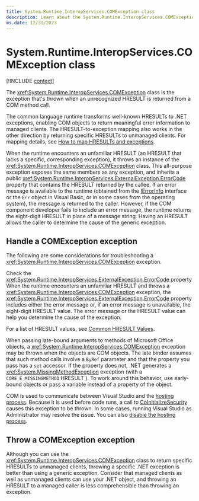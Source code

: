 ```yaml
---
title: System.Runtime.InteropServices.COMException class
description: Learn about the System.Runtime.InteropServices.COMException class.
ms.date: 12/31/2023
---
```

# System.Runtime.InteropServices.COMException class

[!INCLUDE [context](includes/context.md)]

The <xref:System.Runtime.InteropServices.COMException> class is the exception that's thrown when an unrecognized HRESULT is returned from a COM method call.

The common language runtime transforms well-known HRESULTs to .NET exceptions, enabling COM objects to return meaningful error information to managed clients. The HRESULT-to-exception mapping also works in the other direction by returning specific HRESULTs to unmanaged clients. For mapping details, see [How to map HRESULTs and exceptions](../../framework/interop/how-to-map-hresults-and-exceptions.md).

When the runtime encounters an unfamiliar HRESULT (an HRESULT that lacks a specific, corresponding exception), it throws an instance of the <xref:System.Runtime.InteropServices.COMException> class. This all-purpose exception exposes the same members as any exception, and inherits a public <xref:System.Runtime.InteropServices.ExternalException.ErrorCode> property that contains the HRESULT returned by the callee. If an error message is available to the runtime (obtained from the [IErrorInfo](/previous-versions/windows/desktop/ms723041(v=vs.85)) interface or the `Err` object in Visual Basic, or in some cases from the operating system), the message is returned to the caller. However, if the COM component developer fails to include an error message, the runtime returns the eight-digit HRESULT in place of a message string. Having an HRESULT allows the caller to determine the cause of the generic exception.

## Handle a COMException exception

The following are some considerations for troubleshooting a <xref:System.Runtime.InteropServices.COMException> exception.

Check the <xref:System.Runtime.InteropServices.ExternalException.ErrorCode> property
When the runtime encounters an unfamiliar HRESULT and throws a <xref:System.Runtime.InteropServices.COMException> exception,  the <xref:System.Runtime.InteropServices.ExternalException.ErrorCode> property includes either the error message or, if an error message is unavailable, the eight-digit HRESULT value. The error message or the HRESULT value can help you determine the cause of the exception.

For a list of HRESULT values, see [Common HRESULT Values](/windows/win32/seccrypto/common-hresult-values).

When passing late-bound arguments to methods of Microsoft Office objects, a <xref:System.Runtime.InteropServices.COMException> exception may be thrown when the objects are COM objects. The late binder assumes that such method calls involve a `ByRef` parameter and that the property you pass has a `set` accessor. If the property does not, .NET generates a <xref:System.MissingMethodException> exception (with a `CORE_E_MISSINGMETHOD` HRESULT ). To work around this behavior, use early-bound objects or pass a variable instead of a property of the object.

COM is used to communicate between Visual Studio and the [hosting process](/visualstudio/ide/hosting-process-vshost-exe?preserve-view=vs-2015). Because it is used before code runs, a call to [CoInitializeSecurity](/windows/win32/api/combaseapi/nf-combaseapi-coinitializesecurity) causes this exception to be thrown. In some cases, running Visual Studio as Administrator may resolve the issue. You can also [disable the hosting process](/visualstudio/ide/how-to-disable-the-hosting-process?preserve-view=vs-2015).

## Throw a COMException exception

Although you can use the <xref:System.Runtime.InteropServices.COMException> class to return specific HRESULTs to unmanaged clients, throwing a specific .NET exception is better than using a generic exception. Consider that managed clients as well as unmanaged clients can use your .NET object, and throwing an HRESULT to a managed caller is less comprehensible than throwing an exception.
